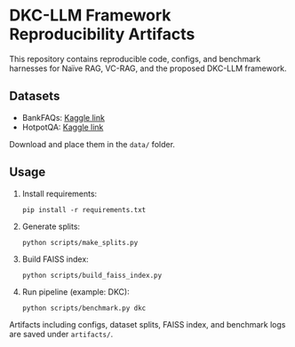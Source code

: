 # DKC-LLM Framework Reproducibility Artifacts

This repository contains reproducible code, configs, and benchmark harnesses for Naïve RAG, VC-RAG, and the proposed DKC-LLM framework.

## Datasets
- BankFAQs: [Kaggle link](https://www.kaggle.com/datasets/somanathkshirasagar/bankfaqs)
- HotpotQA: [Kaggle link](https://www.kaggle.com/datasets/jeromeblanchet/hotpotqa-question-answering-dataset)

Download and place them in the `data/` folder.

## Usage
1. Install requirements:
   ```
   pip install -r requirements.txt
   ```
2. Generate splits:
   ```
   python scripts/make_splits.py
   ```
3. Build FAISS index:
   ```
   python scripts/build_faiss_index.py
   ```
4. Run pipeline (example: DKC):
   ```
   python scripts/benchmark.py dkc
   ```

Artifacts including configs, dataset splits, FAISS index, and benchmark logs are saved under `artifacts/`.
